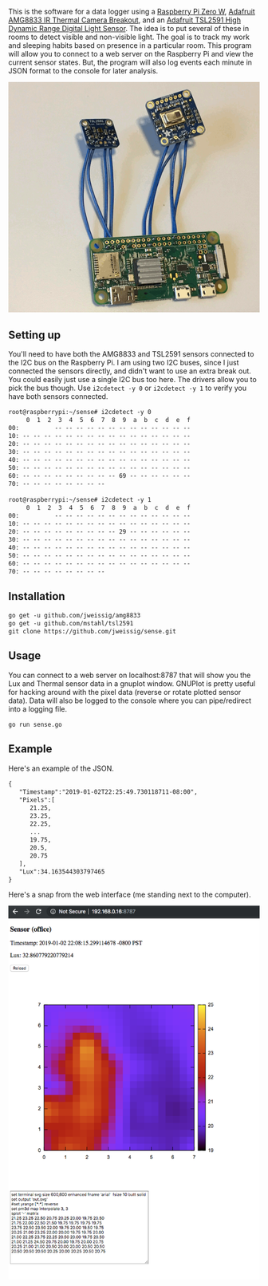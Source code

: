 This is the software for a data logger using a [Raspberry Pi Zero W](https://www.raspberrypi.org/products/raspberry-pi-zero-w/), [Adafruit AMG8833 IR Thermal Camera Breakout](https://www.adafruit.com/product/3538), and an [Adafruit TSL2591 High Dynamic Range Digital Light Sensor](https://www.adafruit.com/product/1980). The idea is to put several of these in rooms to detect visible and non-visible light. The goal is to track my work and sleeping habits based on presence in a particular room. This program will allow you to connect to a web server on the Raspberry Pi and view the current sensor states. But, the program will also log events each minute in JSON format to the console for later analysis.

![sensor](https://raw.githubusercontent.com/jweissig/sense/master/html/sensor.png)

## Setting up

You'll need to have both the AMG8833 and TSL2591 sensors connected to the I2C bus on the Raspberry Pi. I am using two I2C buses, since I just connected the sensors directly, and didn't want to use an extra break out. You could easily just use a single I2C bus too here. The drivers allow you to pick the bus though. Use `i2cdetect -y 0` or `i2cdetect -y 1` to verify you have both sensors connected.

    root@raspberrypi:~/sense# i2cdetect -y 0
         0  1  2  3  4  5  6  7  8  9  a  b  c  d  e  f
    00:          -- -- -- -- -- -- -- -- -- -- -- -- --
    10: -- -- -- -- -- -- -- -- -- -- -- -- -- -- -- --
    20: -- -- -- -- -- -- -- -- -- -- -- -- -- -- -- --
    30: -- -- -- -- -- -- -- -- -- -- -- -- -- -- -- --
    40: -- -- -- -- -- -- -- -- -- -- -- -- -- -- -- --
    50: -- -- -- -- -- -- -- -- -- -- -- -- -- -- -- --
    60: -- -- -- -- -- -- -- -- -- 69 -- -- -- -- -- --
    70: -- -- -- -- -- -- -- --

    root@raspberrypi:~/sense# i2cdetect -y 1
         0  1  2  3  4  5  6  7  8  9  a  b  c  d  e  f
    00:          -- -- -- -- -- -- -- -- -- -- -- -- --
    10: -- -- -- -- -- -- -- -- -- -- -- -- -- -- -- --
    20: -- -- -- -- -- -- -- -- -- 29 -- -- -- -- -- --
    30: -- -- -- -- -- -- -- -- -- -- -- -- -- -- -- --
    40: -- -- -- -- -- -- -- -- -- -- -- -- -- -- -- --
    50: -- -- -- -- -- -- -- -- -- -- -- -- -- -- -- --
    60: -- -- -- -- -- -- -- -- -- -- -- -- -- -- -- --
    70: -- -- -- -- -- -- -- --

## Installation

    go get -u github.com/jweissig/amg8833
    go get -u github.com/mstahl/tsl2591
    git clone https://github.com/jweissig/sense.git

## Usage

You can connect to a web server on localhost:8787 that will show you the Lux and Thermal sensor data in a gnuplot window. GNUPlot is pretty useful for hacking around with the pixel data (reverse or rotate plotted sensor data). Data will also be logged to the console where you can pipe/redirect into a logging file.

    go run sense.go

## Example

Here's an example of the JSON.

    {
       "Timestamp":"2019-01-02T22:25:49.730118711-08:00",
       "Pixels":[
          21.25,
          23.25,
          22.25,
          ...
          19.75,
          20.5,
          20.75
       ],
       "Lux":34.163544303797465
    }

Here's a snap from the web interface (me standing next to the computer).

![demo](https://raw.githubusercontent.com/jweissig/sense/master/html/demo.png)
